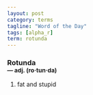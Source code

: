 ```yaml
---
layout: post
category: terms
tagline: "Word of the Day"
tags: [alpha_r]
term: rotunda
---
```


<h3>Rotunda<br/> <small>&mdash; adj. (ro<span>&middot;</span>tun<span>&middot;</span>da)</small></h3>
<p><ol>
<li>fat and stupid</li>
</ol></p>
